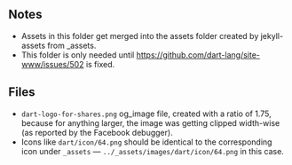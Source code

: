 ## Notes

- Assets in this folder get merged into the assets folder created by jekyll-assets from _assets.
- This folder is only needed until https://github.com/dart-lang/site-www/issues/502 is fixed.

## Files

- `dart-logo-for-shares.png` og_image file, created with a ratio of 1.75, because for anything
  larger, the image was getting clipped width-wise (as reported by the Facebook debugger).
- Icons like `dart/icon/64.png` should be identical to the corresponding icon under `_assets`
  &mdash; `../_assets/images/dart/icon/64.png` in this case.
